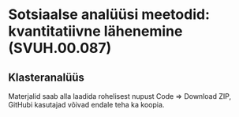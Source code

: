 # Sotsiaalse analüüsi meetodid: kvantitatiivne lähenemine (SVUH.00.087)
## Klasteranalüüs


Materjalid saab alla laadida rohelisest nupust Code => Download ZIP, GitHubi kasutajad võivad endale teha ka koopia.
